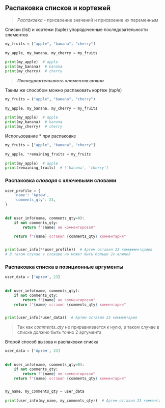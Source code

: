 ## Распаковка списков и кортежей

> _Распаковка_ - присвоение значений и присвоение их переменным

Списки (list) и кортежи (tuple) упорядоченные последовательности элементов

```python
my_fruits = ["apple", "banana", "cherry"]  
  
my_apple, my_banana, my_cherry = my_fruits  
  
print(my_apple)  # apple
print(my_banana)  # banana
print(my_cherry)  # cherry
```

> _**Последовательность элементов важна**_

Таким же способом можно распаковать кортеж (_tuple_)

```python
my_fruits = ("apple", "banana", "cherry")  
  
my_apple, my_banana, my_cherry = my_fruits  
  
print(my_apple)  # apple
print(my_banana)  # banana
print(my_cherry)  # cherry
```

Использование * при распаковке

```python
my_fruits = ["apple", "banana", "cherry"]  
  
my_apple, *remaining_fruits = my_fruits  
  
print(my_apple)  # apple
print(remaining_fruits)  # ['banana', 'cherry']
```

### Распаковка _словаря_ с ключевыми словами

```python
user_profile = {  
    'name': 'Артем',  
    'comments_qty': 23,  
}  
  
  
def user_info(name, comments_qty=0):  
    if not comments_qty:  
        return f"{name} не комментировал"    
        
	return f"{name} оставил {comments_qty} комментария"  


print(user_info(**user_profile))  # Артем оставил 23 комммментариев
# В таком случае в словаре не может быть больше 2х ключей
```


### Распаковка списка в позиционные аргументы

```python
user_data = ['Артем', 23]  
  
  
def user_info(name, comments_qty):  
    if not comments_qty:  
        return f"{name} не комментировал"  
    return f"{name} оставил {comments_qty} комментария"  


print(user_info(*user_data))  # Артем оставил 23 комментария
```

> Так как _comments_qty_ не приравнивается к нулю, в таком случае в списке должно быть точно 2 аргумента

Второй способ вызова и распаковки списка

```python
user_data = ['Артем', 23]  
  
  
def user_info(name, comments_qty=0):  
    if not comments_qty:  
        return f"{name} не комментировал"  
    return f"{name} оставил {comments_qty} комментария"  


my_name, my_comments_qty = user_data  
  
print(user_info(my_name, my_comments_qty))  # Артем оставил 23 комментария
```
